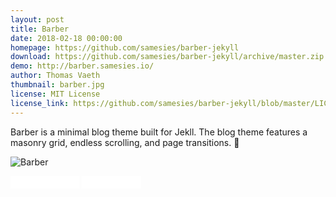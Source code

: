 ```yaml
---
layout: post
title: Barber
date: 2018-02-18 00:00:00
homepage: https://github.com/samesies/barber-jekyll
download: https://github.com/samesies/barber-jekyll/archive/master.zip
demo: http://barber.samesies.io/
author: Thomas Vaeth
thumbnail: barber.jpg
license: MIT License
license_link: https://github.com/samesies/barber-jekyll/blob/master/LICENSE
---
```


Barber is a minimal blog theme built for Jekll. The blog theme features a masonry grid, endless scrolling, and page transitions. 💈

![Barber](https://raw.githubusercontent.com/samesies/barber-jekyll/master/barber.jpg "Barber")

<iframe
src="//ghbtns.com/github-btn.html?user=samesies&repo=barber-jekyll&type=star&count=true&size=small"
allowtransparency="true" frameborder="0" scrolling="0" width="110px"
height="20px"></iframe>

<iframe
src="//ghbtns.com/github-btn.html?user=samesies&repo=barber-jekyll&type=fork&count=true&size=small"
allowtransparency="true" frameborder="0" scrolling="0" width="95px"
height="20px"></iframe>
